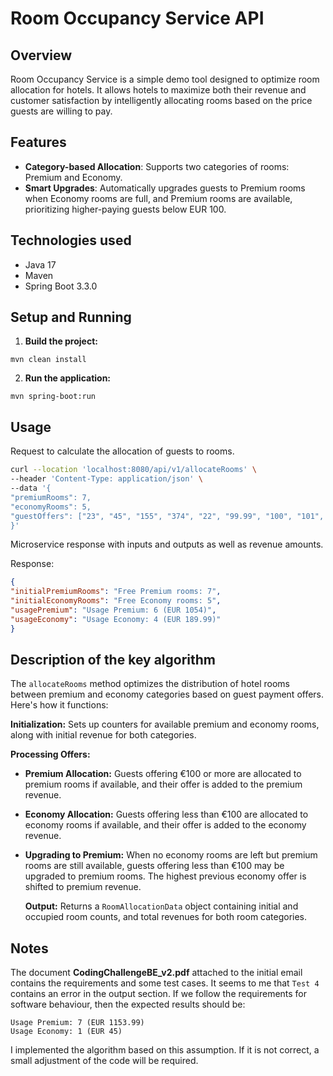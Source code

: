 # Room Occupancy Service API

## Overview

Room Occupancy Service is a simple demo tool designed to optimize room allocation for hotels. It allows hotels to
maximize both their revenue and customer satisfaction by intelligently allocating rooms based on the price guests are
willing to pay.

## Features

- **Category-based Allocation**: Supports two categories of rooms: Premium and Economy.
- **Smart Upgrades**: Automatically upgrades guests to Premium rooms when Economy rooms are full, and Premium rooms are
  available, prioritizing higher-paying guests below EUR 100.

## Technologies used

- Java 17
- Maven
- Spring Boot 3.3.0

## Setup and Running

1. **Build the project:**

```mvn clean install```

2. **Run the application:**

```mvn spring-boot:run```

## Usage

Request to calculate the allocation of guests to rooms.

   ```bash
curl --location 'localhost:8080/api/v1/allocateRooms' \
--header 'Content-Type: application/json' \
--data '{
  "premiumRooms": 7,
  "economyRooms": 5,
  "guestOffers": ["23", "45", "155", "374", "22", "99.99", "100", "101", "115", "209"]
}'
   ```

Microservice response with inputs and outputs as well as revenue amounts.

Response:

   ```json
{
  "initialPremiumRooms": "Free Premium rooms: 7",
  "initialEconomyRooms": "Free Economy rooms: 5",
  "usagePremium": "Usage Premium: 6 (EUR 1054)",
  "usageEconomy": "Usage Economy: 4 (EUR 189.99)"
}
   ```

## Description of the key algorithm

The `allocateRooms` method optimizes the distribution of hotel rooms between premium and economy categories based on guest
payment offers. Here's how it functions:

  **Initialization:** Sets up counters for available premium and economy rooms, along with initial revenue for both categories.

  **Processing Offers:**
- **Premium Allocation:** Guests offering €100 or more are allocated to premium rooms if available, and their offer is added to the premium revenue.
- **Economy Allocation:** Guests offering less than €100 are allocated to economy rooms if available, and their offer is added to the economy revenue.
- **Upgrading to Premium:** When no economy rooms are left but premium rooms are still available, guests offering less than €100 may be upgraded to premium rooms. The highest previous economy offer is shifted to premium revenue.


  **Output:** Returns a `RoomAllocationData` object containing initial and occupied room counts, and total revenues for both room categories.

## Notes

The document **CodingChallengeBE_v2.pdf** attached to the initial email contains the requirements and some test cases. It seems to me that `Test 4` contains an error in the output section.
If we follow the requirements for software behaviour, then the expected results should be:
```text
Usage Premium: 7 (EUR 1153.99)
Usage Economy: 1 (EUR 45)
```
I implemented the algorithm based on this assumption. If it is not correct, a small adjustment of the code will be required. 

